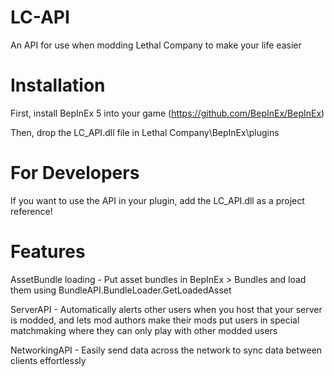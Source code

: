 # LC-API
An API for use when modding Lethal Company to make your life easier

# Installation
First, install BepInEx 5 into your game
(https://github.com/BepInEx/BepInEx)

Then, drop the LC_API.dll file in Lethal Company\BepInEx\plugins

# For Developers
If you want to use the API in your plugin, add the LC_API.dll as a project reference!

# Features
AssetBundle loading - Put asset bundles in BepInEx > Bundles and load them using BundleAPI.BundleLoader.GetLoadedAsset

ServerAPI - Automatically alerts other users when you host that your server is modded, and lets mod authors make their mods put users in special matchmaking where they can only play with other modded users

NetworkingAPI - Easily send data across the network to sync data between clients effortlessly
